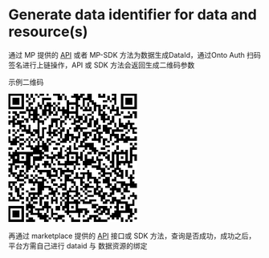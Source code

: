 # Generate data identifier for data and resource(s)

通过 MP 提供的 [API](../../../framework/data-storage/restful-api.md#注册dataId) 或者 MP-SDK 方法为数据生成DataId，通过Onto Auth 扫码签名进行上链操作，API 或 SDK 方法会返回生成二维码参数

示例二维码

![a](../../../res/ontid_qrcode.png)

再通过 marketplace 提供的 [API](../../../framework/data-storage/restful-api.md#查询注册的dataId及结果) 接口或 SDK 方法，查询是否成功，成功之后，平台方需自己进行 dataid 与 数据资源的绑定